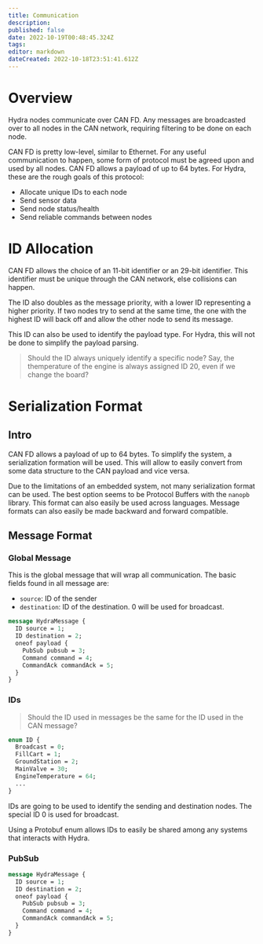 ```yaml
---
title: Communication
description: 
published: false
date: 2022-10-19T00:48:45.324Z
tags: 
editor: markdown
dateCreated: 2022-10-18T23:51:41.612Z
---
```


# Overview
Hydra nodes communicate over CAN FD. Any messages are broadcasted over to all nodes in the CAN network, requiring filtering to be done on each node. 

CAN FD is pretty low-level, similar to Ethernet. For any useful communication to happen, some form of protocol must be agreed upon and used by all nodes. CAN FD allows a payload of up to 64 bytes. For Hydra, these are the rough goals of this protocol:
- Allocate unique IDs to each node
- Send sensor data
- Send node status/health
- Send reliable commands between nodes

# ID Allocation
CAN FD allows the choice of an 11-bit identifier or an 29-bit identifier. This identifier must be unique through the CAN network, else collisions can happen.

The ID also doubles as the message priority, with a lower ID representing a higher priority. If two nodes try to send at the same time, the one with the highest ID will back off and allow the other node to send its message.

This ID can also be used to identify the payload type. For Hydra, this will not be done to simplify the payload parsing.

> Should the ID always uniquely identify a specific node? Say, the themperature of the engine is always assigned ID 20, even if we change the board?

# Serialization Format

## Intro
CAN FD allows a payload of up to 64 bytes. To simplify the system, a serialization formation will be used. This will allow to easily convert from some data structure to the CAN payload and vice versa.

Due to the limitations of an embedded system, not many serialization format can be used. The best option seems to be Protocol Buffers with the `nanopb` library. This format can also easily be used across languages. Message formats can also easily be made backward and forward compatible.

<!--
It is worthwhile mentioning that there are two ways to go about the serialization format. One possibility is to have a different message format for every node, and to use the CAN ID to figure out how to parse the message. Another possibility is to have all the nodes use the same message format -->

## Message Format

### Global Message
This is the global message that will wrap all communication. The basic fields found in all message are:
- `source`: ID of the sender
- `destination`: ID of the destination. 0 will be used for broadcast.

```protobuf
message HydraMessage {
  ID source = 1;
  ID destination = 2;
  oneof payload {
    PubSub pubsub = 3;
    Command command = 4;
    CommandAck commandAck = 5;
  }
}
```

### IDs

> Should the ID used in messages be the same for the ID used in the CAN message?

```protobuf
enum ID {
  Broadcast = 0;
  FillCart = 1;
  GroundStation = 2;
  MainValve = 30;
  EngineTemperature = 64;
  ...
}
```

IDs are going to be used to identify the sending and destination nodes. The special ID 0 is used for broadcast.

Using a Protobuf enum allows IDs to easily be shared among any systems that interacts with Hydra.

### PubSub

```protobuf
message HydraMessage {
  ID source = 1;
  ID destination = 2;
  oneof payload {
    PubSub pubsub = 3;
    Command command = 4;
    CommandAck commandAck = 5;
  }
}

```



